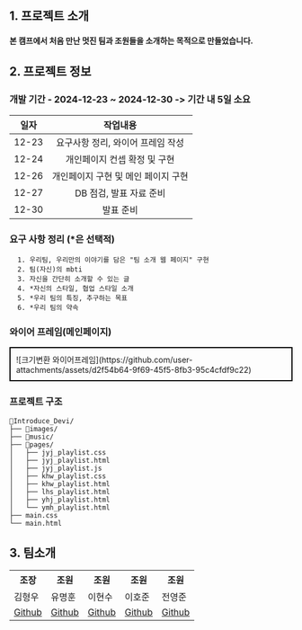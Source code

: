 ## 1. 프로젝트 소개
#### 본 캠프에서 처음 만난 멋진 팀과 조원들을 소개하는 목적으로 만들었습니다. 
## 2. 프로젝트 정보
   ### 개발 기간 - 2024-12-23 ~ 2024-12-30 -> 기간 내 5일 소요

| 일자 |         작업내용          |
|:--:|:---------------------:|
 |12-23|  요구사항 정리, 와이어 프레임 작성  |
|12-24|   개인페이지 컨셉 확정 및 구현    |
|12-26| 개인페이지 구현  및 메인 페이지 구현 |
|12-27|    DB 점검, 발표 자료 준비    |
|12-30|         발표 준비         |
   ### 요구 사항 정리 (*은 선택적)
      1. 우리팀, 우리만의 이야기를 담은 "팀 소개 웹 페이지" 구현
      2. 팀(자신)의 mbti
      3. 자신을 간단히 소개할 수 있는 글
      4. *자신의 스타일, 협업 스타일 소개
      5. *우리 팀의 특징, 추구하는 목표
      6. *우리 팀의 약속
   ### 와이어 프레임(메인페이지)
   
   <div style="border: 2px solid #000; padding: 10px; display: inline-block;">
   ![크기변환 와이어프레임](https://github.com/user-attachments/assets/d2f54b64-9f69-45f5-8fb3-95c4cfdf9c22)
   </div>
   
   ### 프로젝트 구조  
```
📁Introduce_Devi/  
├── 📁images/   
├── 📁music/  
├── 📁pages/  
│   ├── jyj_playlist.css   
│   ├── jyj_playlist.html   
│   ├── jyj_playlist.js   
│   ├── khw_playlist.css    
│   ├── khw_playlist.html     
│   ├── lhs_playlist.html   
│   ├── yhj_playlist.html   
│   └── ymh_playlist.html  
├── main.css  
└── main.html  

```

## 3. 팀소개
<table>
  <tr>
    <th>조장</th>
    <th>조원</th>
    <th>조원</th>
    <th>조원</th>
    <th>조원</th>
  </tr>
  <tr>
    <td>김형우</td>
    <td>유명훈</td>
    <td>이현수</td>
    <td>이호준</td>
    <td>전영준</td>
  </tr>
  <tr>
    <td><a href="https://github.com/khw00185">Github</a></td>
    <td><a href="https://github.com/mhoo999">Github</a></td>
    <td><a href="https://github.com/Leehyunsoo0316">Github</a></td>
    <td><a href="https://github.com/ComfyTime">Github</a></td>
    <td><a href="https://github.com/lamgak12">Github</a></td>
 </tr>
</table>
